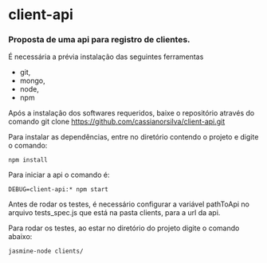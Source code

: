 # client-api
### Proposta de uma api para registro de clientes.

É necessária a prévia instalação das seguintes ferramentas 
* git, 
* mongo, 
* node, 
* npm

Após a instalação dos softwares requeridos, baixe o repositório através do
comando 
git clone https://github.com/cassianorsilva/client-api.git

Para instalar as dependências, entre no diretório contendo o projeto e digite
o comando:
```
npm install 
```


Para iniciar a api o comando é:
```
DEBUG=client-api:* npm start
```

Antes de rodar os testes, é necessário configurar a variável pathToApi no 
arquivo tests_spec.js que está na pasta clients, para a url da api.

Para rodar os testes, ao estar no diretório do projeto digite o comando abaixo:

```
jasmine-node clients/
```